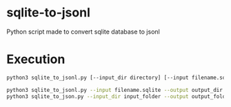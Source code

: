 # sqlite-to-jsonl
Python script made to convert sqlite database to jsonl

# Execution

```bash
python3 sqlite_to_jsonl.py [--input_dir directory] [--input filename.sqlite] [--output output_directory]

python3 sqlite_to_jsonl.py --input filename.sqlite --output output_dir
python3 sqlite_to_json.py --input_dir input_folder --output output_folder
```


